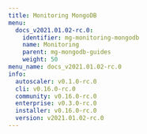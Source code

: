 ```yaml
---
title: Monitoring MongoDB
menu:
  docs_v2021.01.02-rc.0:
    identifier: mg-monitoring-mongodb
    name: Monitoring
    parent: mg-mongodb-guides
    weight: 50
menu_name: docs_v2021.01.02-rc.0
info:
  autoscaler: v0.1.0-rc.0
  cli: v0.16.0-rc.0
  community: v0.16.0-rc.0
  enterprise: v0.3.0-rc.0
  installer: v0.16.0-rc.0
  version: v2021.01.02-rc.0
---
```


